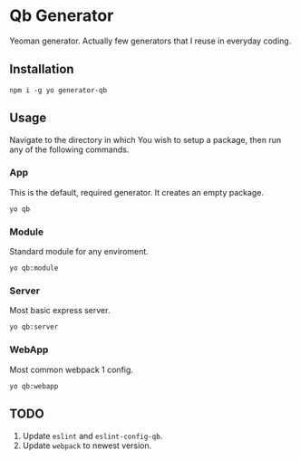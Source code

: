 # Qb Generator
Yeoman generator. Actually few generators that I reuse in everyday coding.



## Installation
`npm i -g yo generator-qb`



## Usage
Navigate to the directory in which You wish to setup a package, then run any of the following commands.

### App
This is the default, required generator. It creates an empty package.

`yo qb`

### Module
Standard module for any enviroment.

`yo qb:module`

### Server
Most basic express server.

`yo qb:server`

### WebApp
Most common webpack 1 config.

`yo qb:webapp`



## TODO
1. Update `eslint` and `eslint-config-qb`.
2. Update `webpack` to newest version.
